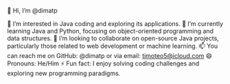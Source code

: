 👋 Hi, I’m @dimatp

👀 I’m interested in Java coding and exploring its applications.
🌱 I’m currently learning Java and Python, focusing on object-oriented programming and data structures.
💞️ I’m looking to collaborate on open-source Java projects, particularly those related to web development or machine learning.
📫 You can reach me on GitHub: @dimatp or via email: timoteo5@icloud.com
😄 Pronouns: He/Him
⚡ Fun fact: I enjoy solving coding challenges and exploring new programming paradigms.

<!---
dimatp/dimatp is a ✨ special ✨ repository because its `README.md` (this file) appears on your GitHub profile.
You can click the Preview link to take a look at your changes.
--->
